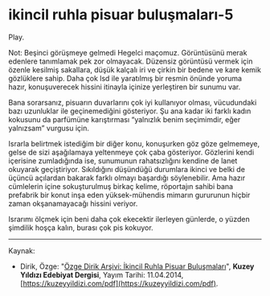 # ikincil ruhla pisuar buluşmaları-5

Play.

Not: Beşinci görüşmeye gelmedi Hegelci maçomuz. Görüntüsünü
merak edenlere tanımlamak pek zor olmayacak. Düzensiz görüntüsü vermek için özenle kesilmiş sakallara, düşük kalçalı iri ve çirkin
bir bedene ve kare kemik gözlüklere sahip. Daha çok lsd ile yaratılmış bir resmin önünde yoruma hazır, konuşuverecek hissini itinayla
içinize yerleştiren bir sunumu var.

Bana sorarsanız, pisuarın duvarlarını çok iyi kullanıyor olması, vücudundaki bazı uzunluklar ile geçinemediğini gösteriyor. Şu ana kadar iki farklı kadın kokusunu da parfümüne karıştırması “yalnızlık
benim seçimimdir, eğer yalnızsam” vurgusu için.

Israrla belirtmek istediğim bir diğer konu, konuşurken göz göze gelmemeye, gelse de sizi aşağılamaya yeltenmeye çok çaba gösteriyor.
Gözlerini kendi içerisine zumladığında ise, sunumunun rahatsızlığını kendine de lanet okuyarak geçiştiriyor. Sıkıldığını düşündüğü
durumlara ikinci ve belki de üçüncü açılardan bakarak farklı olmayı
başardığı söylenebilir. Ama hazır cümlelerin içine sokuşturulmuş
birkaç kelime, röportajın sahibi bana prefabrik bir konut inşa eden
yüksek-mühendis mimarın gururunun hiçbir zaman okşanamayacağı hissini veriyor.

Israrımı ölçmek için beni daha çok ekecektir ilerleyen günlerde, o
yüzden şimdilik hoşça kalın, burası çok pis kokuyor.

---
Kaynak: 

- Dirik, Özge: "[Özge Dirik Arşivi: İkincil Ruhla Pisuar Buluşmaları](https://kuzeyyildizi.com/files/ozgedirik-pisuar.pdf)", **Kuzey Yıldızı Edebiyat Dergisi**, Yayım Tarihi: 11.04.2014, [https://kuzeyyildizi.com/pdf](https://kuzeyyildizi.com/pdf).

